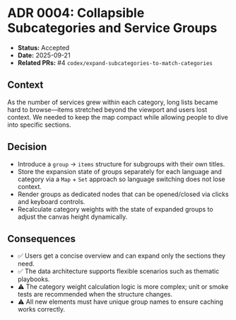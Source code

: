 # ADR 0004: Collapsible Subcategories and Service Groups

- **Status:** Accepted
- **Date:** 2025-09-21
- **Related PRs:** #4 `codex/expand-subcategories-to-match-categories`

## Context
As the number of services grew within each category, long lists became hard to browse—items stretched beyond the viewport and users lost context. We needed to keep the map compact while allowing people to dive into specific sections.

## Decision
- Introduce a `group` → `items` structure for subgroups with their own titles.
- Store the expansion state of groups separately for each language and category via a `Map` + `Set` approach so language switching does not lose context.
- Render groups as dedicated nodes that can be opened/closed via clicks and keyboard controls.
- Recalculate category weights with the state of expanded groups to adjust the canvas height dynamically.

## Consequences
- ✅ Users get a concise overview and can expand only the sections they need.
- ✅ The data architecture supports flexible scenarios such as thematic playbooks.
- ⚠️ The category weight calculation logic is more complex; unit or smoke tests are recommended when the structure changes.
- ⚠️ All new elements must have unique group names to ensure caching works correctly.
